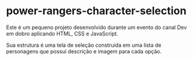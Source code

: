 # power-rangers-character-selection

<p>Este é um pequeno projeto desenvolvido durante um evento do canal Dev em dobro aplicando HTML, CSS e JavaScript.</p>
<p>Sua estrutura é uma tela de seleção construida em uma lista de personagens que possui descrição e imagem para cada opção.</p>


